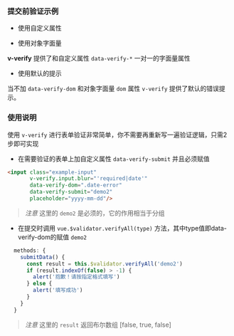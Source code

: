 ### 提交前验证示例

- 使用自定义属性

<vuep template="#demo2"></vuep>

<script v-pre type="text/x-template" id="demo2">
  <style>
    .text {
      color: #4fc08d;
    }
  </style>

  <template>
    <div>
      <div>
        <label>日期</label>
        <p>
          <input class="example-input"
                v-verify.input.blur="'required|date:YYYY-MM-DD'"
                data-verify-dom=".date-error"
                data-verify-style="example-input-error"
                data-verify-submit="demo2"
                placeholder="YYYY-MM-DD"/>
          <span class="date-error example-error"></span>
        </p>
      </div>

      <div>
        <label>电话</label>
        <p>
          <input class="example-input"
                 name="电话"
                v-verify.input.blur="'required|numberic|len:11|max:11'"
                data-verify-dom=".date-error"
                data-verify-submit="demo2"
                placeholder="电话"/>
          <span class="date-error example-error"></span>
        </p>
      </div>

      <div>
        <label>姓名</label>
        <p>
          <input class="example-input"
                v-verify.input.blur="'required'"
                data-verify-dom=".date-error"
                data-verify-submit="demo2"
                placeholder="姓名"/>
          <span class="date-error example-error"></span>
        </p>
      </div>

      <div>
        <button class="example-btn example-btn_default"
                @click="submitData">
          提交
        </button>
      </div>
    </div>
  </template>

  <script>
    module.exports = {
      data () {
        return {
          time: '2017/09/09'
        }
      },
      methods: {
        submitData() {
          const result = this.$validator.verifyAll('demo2')
          if (result.indexOf(false) > -1) {
            alert(`抱歉！请按指定格式填写${result.join(' | ')}`)
          } else {
            alert(`填写成功${result.join(' | ')}`)
          }
        }
      }
    }
  </script>
</script>


- 使用对象字面量

**v-verify** 提供了和自定义属性 `data-verify-*` 一对一的字面量属性

<vuep template="#demo3"></vuep>

<script v-pre type="text/x-template" id="demo3">
  <style>
    .text {
      color: #4fc08d;
    }
  </style>

  <template>
    <div>
      <div>
        <label>日期</label>
        <p>
          <input class="example-input"
                v-verify.input.blur="{
                  regs: 'required|date:YYYY/MM/DD',
                  dom: '.date-error',
                  submit: 'demo3',
                  style: 'example-input-error',
                  name: '日期'
                }"
                placeholder="YYYY/MM/DD"/>
          <span class="date-error example-error"></span>
        </p>
      </div>

      <div>
        <label>电话</label>
        <p>
          <input class="example-input"
                v-verify.input.blur="{
                  regs: 'required|numberic|len:11|max:11',
                  dom: '.date-error',
                  submit: 'demo3',
                  name: '电话'
                }"
                placeholder="电话"/>
          <span class="date-error example-error"></span>
        </p>
      </div>

      <div>
        <label>姓名</label>
        <p>
          <input class="example-input"
                v-verify.input.blur="{
                  regs: 'required',
                  dom: '.date-error',
                  submit: 'demo3',
                  name: '姓名'
                }"
                placeholder="姓名"/>
          <span class="date-error example-error"></span>
        </p>
      </div>

      <div>
        <button class="example-btn example-btn_default"
                @click="submitData">
          提交
        </button>
      </div> 
    </div>
  </template>

  <script>
    module.exports = {
      data () {
        return {
          time: '2017/09/09'
        }
      },
      methods: {
        submitData() {
          const result = this.$validator.verifyAll('demo3')
          if (result.indexOf(false) > -1) {
            alert('抱歉！请按指定格式填写')
          } else {
            alert('填写成功')
          }
        }
      }
    }
  </script>
</script>

- 使用默认的提示

当不加 `data-verify-dom` 和对象字面量 `dom` 属性 `v-verify` 提供了默认的错误提示。

<vuep template="#demo4"></vuep>

<script v-pre type="text/x-template" id="demo4">
  <style>
    .text {
      color: #4fc08d;
    }
  </style>

  <template>
    <div>
      <div>
        <label>日期</label>
        <p>
          <input class="example-input"
                v-verify.input.blur="{
                  regs: 'required|date:YYYY/MM/DD',
                  submit: 'demo4',
                  style: 'example-input-error',
                  name: '日期'
                }"
                placeholder="YYYY/MM/DD"/>
        </p>
      </div>

      <div>
        <label>电话</label>
        <p>
          <input class="example-input"
                v-verify.input.blur="{
                  regs: 'required|numberic|len:11',
                  submit: 'demo4',
                  name: '电话'
                }"
                placeholder="电话"/>
        </p>
      </div>

      <div>
        <label>姓名</label>
        <p>
          <input class="example-input"
                v-verify.input.blur="{
                  regs: 'required',
                  submit: 'demo4',
                  name: '姓名'
                }"
                placeholder="姓名"/>
        </p>
      </div>

      <div>
        <button class="example-btn example-btn_default"
                @click="submitData">
          提交
        </button>
      </div> 
    </div>
  </template>

  <script>
    module.exports = {
      data () {
        return {
          time: '2017/09/09'
        }
      },
      methods: {
        submitData() {
          const result = this.$validator.verifyAll('demo4')
          if (result.indexOf(false) > -1) {
            alert('抱歉！请按指定格式填写')
          } else {
            alert('填写成功')
          }
        }
      }
    }
  </script>
</script>

### 使用说明

使用 `v-verify` 进行表单验证非常简单，你不需要再重新写一遍验证逻辑，只需2步即可实现
 - 在需要验证的表单上加自定义属性 `data-verify-submit` 并且必须赋值

 ```html
 <input class="example-input"
        v-verify.input.blur="'required|date'"
        data-verify-dom=".date-error"
        data-verify-submit="demo2"
        placeholder="yyyy-mm-dd"/>
 ```

> *注意* 这里的 `demo2` 是必须的，它的作用相当于分组

- 在提交时调用 `vue.$validator.verifyAll(type)` 方法，其中type值即data-verify-dom的赋值 `demo2`

```javascript
  methods: {
    submitData() {
      const result = this.$validator.verifyAll('demo2')
      if (result.indexOf(false) > -1) {
        alert('抱歉！请按指定格式填写')
      } else {
        alert('填写成功')
      }
    }
  }
```

> *注意* 这里的 `result` 返回布尔数组 [false, true, false]